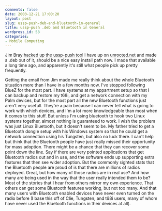 ```yaml
---
comments: false
date: 2003-12-21 17:00:20
layout: post
slug: ussp-push-deb-and-bluetooth-in-general
title: ussp-push .deb and Bluetooth in General
wordpress_id: 53
categories:
- Mobile Computing
---
```


Jim Bray [hacked up the ussp-push tool](http://as220.org/jb/weblog/Cellphone/index.html#Ussp-push) I have up on [unrooted.net](http://www.unrooted.net/hacking/bluez-rfcomm-obex.html) and made a .deb out of it, should be a nice easy install path now. I made that available a long time ago, and apparently it's still what people pick up pretty frequently. 

Getting the email from Jim made me really think about the whole Bluetooth situation more than I have in a few months now. I've stopped following BlueZ for the most part. I have systems at my appartment setup so that I can backup and restore my t68i, and get a network connection with my Palm devices, but for the most part all the new Bluetooth functions just aren't very usefull. They're a pain because I can never tell what is going to work with which devices, and I'm a lot more knowledgeable than most when it comes to this stuff. But unless I'm using bluetooth to hook two Linux systems together, almost nothing is guaranteed to work. I wish the problem was just Linux Bluetooth, but it doesn't seem to be. My father tried to get a Bluetooth dongle setup with his Windows system so that he could get a network connection using his Tungsten, but also no luck there. I can't help but think that the Bluetooth people have just really missed their opportunity for mass adoption. There might be a chance that they can recover some point down the line. Say if there are very pointed applications that get Bluetooth radios out and in use, and the software ends up supporting extra features that then see wider adoption. But the commonly sighted stats that the Bluetooth people are proud of is that there are millions of radios deployed. Great, but how many of those radios are in real use? And how many are being used in the way that the user really intended them to be? Most of the stories that I hear from others mirror my own experience. That others can get some Bluetooth features working, but not too many. And that many users with Bluetooth enabled devices have never even turned on the radio before (I base this off of Clie, Tungsten, and t68i users, many of whom have never used the Bluetooth functions in their devices at all).
